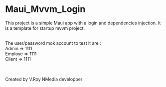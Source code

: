 # Maui_Mvvm_Login
This project is a simple Maui app with a login and dependencies injection.
It is a template for startup mvvm project.<br/><br/>

The user/password mok account to test it are :<br/>
Admin   => 1111
<br/>
Employe => 1111
<br/>
Client  => 1111

<br/><br/>
Created by  V.Roy NMedia developper
